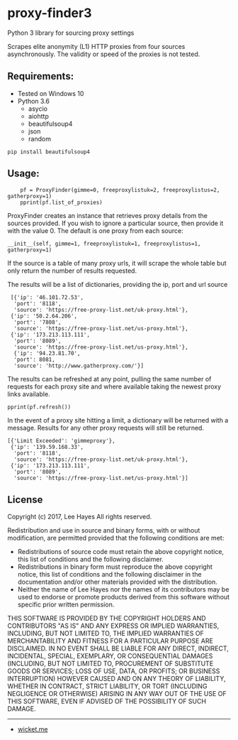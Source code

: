 # proxy-finder3
Python 3 library for sourcing proxy settings

Scrapes elite anonymity (L1) HTTP proxies from four sources asynchronously. The validity or speed of the proxies is not tested.
 

Requirements:
------
* Tested on Windows 10
* Python 3.6
  * asycio
  * aiohttp
  * beautifulsoup4
  * json
  * random

```
pip install beautifulsoup4
```

Usage:
------
```
    pf = ProxyFinder(gimme=0, freeproxylistuk=2, freeproxylistus=2, gatherproxy=1)
    pprint(pf.list_of_proxies)
```

ProxyFinder creates an instance that retrieves proxy details from the sources provided. If you wish to ignore a particular source, then provide it with the value 0.
The default is one proxy from each source:
```
__init__(self, gimme=1, freeproxylistuk=1, freeproxylistus=1, gatherproxy=1)
```

If the source is a table of many proxy urls, it will scrape the whole table but only return the number of results requested.

The results will be a list of dictionaries, providing the ip, port and url source

```
 [{'ip': '46.101.72.53',
  'port': '8118',
  'source': 'https://free-proxy-list.net/uk-proxy.html'},
 {'ip': '50.2.64.206',
  'port': '7808',
  'source': 'https://free-proxy-list.net/us-proxy.html'},
 {'ip': '173.213.113.111',
  'port': '8089',
  'source': 'https://free-proxy-list.net/us-proxy.html'},
  {'ip': '94.23.81.70',
  'port': 8081,
  'source': 'http://www.gatherproxy.com/'}]
```

The results can be refreshed at any point, pulling the same number of requests for each proxy site and where available taking the newest proxy links available.

```
pprint(pf.refresh())
```


In the event of a proxy site hitting a limit, a dictionary will be returned with a message. Results for any other proxy requests will still be returned.
```
[{'Limit Exceeded': 'gimmeproxy'},
 {'ip': '139.59.168.33',
  'port': '8118',
  'source': 'https://free-proxy-list.net/uk-proxy.html'},
 {'ip': '173.213.113.111',
  'port': '8089',
  'source': 'https://free-proxy-list.net/us-proxy.html'}]
```


License
-------

Copyright (c) 2017, Lee Hayes
All rights reserved.

Redistribution and use in source and binary forms, with or without
modification, are permitted provided that the following conditions are met:
* Redistributions of source code must retain the above copyright notice, this list of conditions and the following disclaimer.
* Redistributions in binary form must reproduce the above copyright notice, this list of conditions and the following disclaimer in the documentation and/or other materials provided with the distribution.
* Neither the name of Lee Hayes nor the names of its contributors may be used to endorse or promote products derived from this software without specific prior written permission.

THIS SOFTWARE IS PROVIDED BY THE COPYRIGHT HOLDERS AND CONTRIBUTORS "AS IS" AND
ANY EXPRESS OR IMPLIED WARRANTIES, INCLUDING, BUT NOT LIMITED TO, THE IMPLIED
WARRANTIES OF MERCHANTABILITY AND FITNESS FOR A PARTICULAR PURPOSE ARE
DISCLAIMED. IN NO EVENT SHALL <COPYRIGHT HOLDER> BE LIABLE FOR ANY
DIRECT, INDIRECT, INCIDENTAL, SPECIAL, EXEMPLARY, OR CONSEQUENTIAL DAMAGES
(INCLUDING, BUT NOT LIMITED TO, PROCUREMENT OF SUBSTITUTE GOODS OR SERVICES;
LOSS OF USE, DATA, OR PROFITS; OR BUSINESS INTERRUPTION) HOWEVER CAUSED AND
ON ANY THEORY OF LIABILITY, WHETHER IN CONTRACT, STRICT LIABILITY, OR TORT
(INCLUDING NEGLIGENCE OR OTHERWISE) ARISING IN ANY WAY OUT OF THE USE OF THIS
SOFTWARE, EVEN IF ADVISED OF THE POSSIBILITY OF SUCH DAMAGE.


***
* [wicket.me](http://wicket.me)
